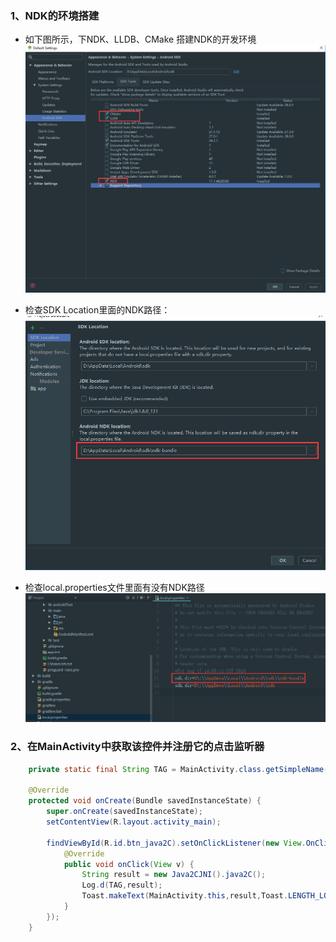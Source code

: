 ### 1、NDK的环境搭建

- 如下图所示，下NDK、LLDB、CMake 搭建NDK的开发环境
![NdkDemo](images/ndk1.png)





- 检查SDK Location里面的NDK路径：
![NdkDemo](images/ndk3.png)

- 检查local.properties文件里面有没有NDK路径
![NdkDemo](images/ndk2.png)


### 2、在MainActivity中获取该控件并注册它的点击监听器
```java
    private static final String TAG = MainActivity.class.getSimpleName();

    @Override
    protected void onCreate(Bundle savedInstanceState) {
        super.onCreate(savedInstanceState);
        setContentView(R.layout.activity_main);

        findViewById(R.id.btn_java2C).setOnClickListener(new View.OnClickListener() {
            @Override
            public void onClick(View v) {
                String result = new Java2CJNI().java2C();
                Log.d(TAG,result);
                Toast.makeText(MainActivity.this,result,Toast.LENGTH_LONG).show();
            }
        });
    }
```

